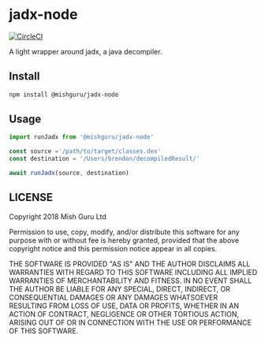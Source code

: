 # jadx-node

[![CircleCI](https://circleci.com/gh/mishguruorg/jadx-node/tree/master.svg?style=svg)](https://circleci.com/gh/mishguruorg/jadx-node/tree/master)

A light wrapper around jadx, a java decompiler.


## Install

```bash
npm install @mishguru/jadx-node
```

## Usage

```javascript
import runJadx from '@mishguru/jadx-node'

const source ='/path/to/target/classes.dex'
const destination = '/Users/brendon/decompiledResult/'

await runJadx(source, destination)
```

## LICENSE

Copyright 2018 Mish Guru Ltd

Permission to use, copy, modify, and/or distribute this software for any purpose 
with or without fee is hereby granted, provided that the above copyright notice 
and this permission notice appear in all copies.

THE SOFTWARE IS PROVIDED "AS IS" AND THE AUTHOR DISCLAIMS ALL WARRANTIES WITH 
REGARD TO THIS SOFTWARE INCLUDING ALL IMPLIED WARRANTIES OF MERCHANTABILITY AND 
FITNESS. IN NO EVENT SHALL THE AUTHOR BE LIABLE FOR ANY SPECIAL, DIRECT, 
INDIRECT, OR CONSEQUENTIAL DAMAGES OR ANY DAMAGES WHATSOEVER RESULTING FROM 
LOSS OF USE, DATA OR PROFITS, WHETHER IN AN ACTION OF CONTRACT, NEGLIGENCE OR 
OTHER TORTIOUS ACTION, ARISING OUT OF OR IN CONNECTION WITH THE USE OR 
PERFORMANCE OF THIS SOFTWARE.
